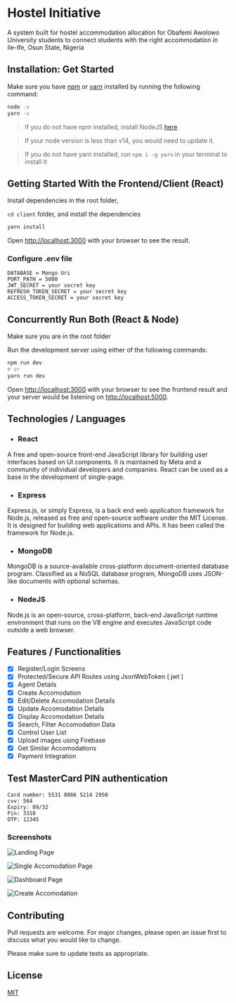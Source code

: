 # Hostel Initiative

A system built for hostel accommodation allocation for Obafemi Awolowo University students to connect students with the right accommodation in Ile-Ife, Osun State, Nigeria

## Installation: Get Started

Make sure you have [npm](https://www.npmjs.com/) or [yarn](https://yarnpkg.com/) installed by running the following command:

```bash
node -v
yarn -v
```
> If you do not have npm installed, install NodeJS [here](https://nodejs.org/en/download/)

> If your node version is less than v14, you would need to update it.

> If you do not have yarn installed, run `npm i -g yarn` in your terminal to install it

## Getting Started With the Frontend/Client (React)

Install dependencies in the root folder,

``cd client`` folder,  and install the dependencies

```bash
yarn install
```

Open [http://localhost:3000](http://localhost:3000) with your browser to see the result.

### Configure .env file

```
DATABASE = Mongo Uri
PORT_PATH = 5000
JWT_SECRET = your secret key
REFRESH_TOKEN_SECRET = your secret key
ACCESS_TOKEN_SECRET = your secret key
```

## Concurrently Run Both (React & Node)

Make sure you are in the root folder

Run the development server using either of the following commands:

```bash
npm run dev
# or
yarn run dev
```

Open [http://localhost:3000](http://localhost:3000) with your browser to see the frontend result and your server would be listening on [http://localhost:5000](http://localhost:5000).

## Technologies / Languages
- ### React
 A free and open-source front-end JavaScript library for building user interfaces based on UI components. It is maintained by Meta and a community of individual developers and companies. React can be used as a base in the development of single-page.

- ### Express
Express.js, or simply Express, is a back end web application framework for Node.js, released as free and open-source software under the MIT License. It is designed for building web applications and APIs. It has been called the framework for Node.js.

- ### MongoDB
MongoDB is a source-available cross-platform document-oriented database program. Classified as a NoSQL database program, MongoDB uses JSON-like documents with optional schemas.

- ### NodeJS
Node.js is an open-source, cross-platform, back-end JavaScript runtime environment that runs on the V8 engine and executes JavaScript code outside a web browser.

## Features / Functionalities

- [x] Register/Login Screens
- [x] Protected/Secure API Routes using JsonWebToken ( jwt )
- [x] Agent Details
- [x] Create Accomodation
- [x] Edit/Delete Accomodation Details
- [x] Update Accomodation Details
- [x] Display Accomodation Details
- [x] Search, Filter  Accomodation Data
- [x] Control User List
- [x] Upload images using Firebase
- [x] Get Similar Accomodations
- [x] Payment Integration

## Test MasterCard PIN authentication

```
Card number: 5531 8866 5214 2950
cvv: 564
Expiry: 09/32
Pin: 3310
OTP: 12345
```


### Screenshots

![Landing Page](landing.png)

![Single Accomodation Page](singlepage.png)

![Dashboard Page](dashboardpage.png)

![Create Accomodation](createmodal.png)

## Contributing
Pull requests are welcome. For major changes, please open an issue first to discuss what you would like to change.

Please make sure to update tests as appropriate.

## License
[MIT](https://choosealicense.com/licenses/mit/)
